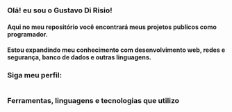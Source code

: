 <h3>Olá! eu sou o Gustavo Di Risio! </h3>
<h4>Aqui no meu repositório você encontrará meus projetos publicos como programador.</h4>
<h4>Estou expandindo meu conhecimento com desenvolvimento web, redes e segurança, banco de dados e outras linguagens.</h4>

<div>
  <h3>Siga meu perfil:</h3>
  <a href="https://www.linkedin.com/in/gustavorisio/" target="_blank" rel="external"><img src="https://img.shields.io/badge/LinkedIn-0077B5?style=for-the-badge&logo=linkedin&logoColor=white" alt=""></a>
</div>
<h3>Ferramentas, linguagens e tecnologias que utilizo</h3>
 <div>
  <img src="https://img.shields.io/badge/Node.js-43853D?style=for-the-badge&logo=node.js&logoColor=white" alt="">
  <img src="https://img.shields.io/badge/JavaScript-F7DF1E?style=for-the-badge&logo=javascript&logoColor=black" alt="">
  <img src="https://img.shields.io/badge/Python-14354C?style=for-the-badge&logo=python&logoColor=white" alt="">
  <img src="https://img.shields.io/badge/HTML5-E34F26?style=for-the-badge&logo=html5&logoColor=white" alt="">
  <img src="https://img.shields.io/badge/CSS3-1572B6?style=for-the-badge&logo=css3&logoColor=white" alt="">
  <br>
  <img src="https://img.shields.io/badge/Ubuntu-E95420?style=for-the-badge&logo=ubuntu&logoColor=white" alt="">
   
</div>


